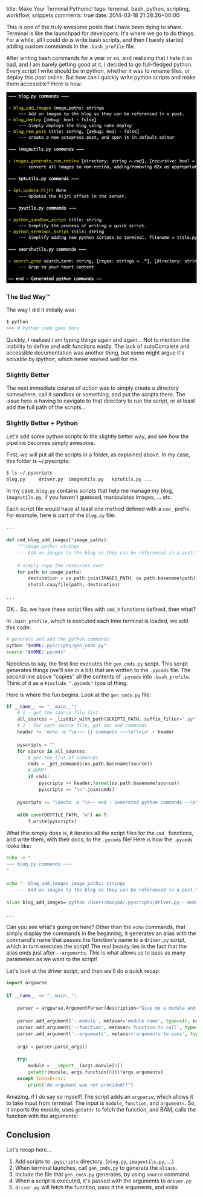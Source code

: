 title: Make Your Terminal Pythonic!
tags: terminal, bash, python, scripting, workflow, snippets
comments: true
date: 2014-03-18 21:28:26+00:00

This is one of the truly awesome posts that I have been dying to share. Terminal is like the launchpad for developers. It's where we go to do things. For a while, all I could do is write bash scripts, and then I barely started adding custom commands in the `.bash_profile` file.

After writing bash commands for a year or so, and realizing that I hate it so bad, and I am barely getting good at it, I decided to go full-fledged python. Every script I write should be in python, whether it was to rename files, or deploy this post online. But how can I quickly write python scripts and make them accessible? Here is how:

![image](/images/Screenshot_2014-03-19_08.06.01.png)

### The Bad Way™

The way I did it initially was:

```bash
$ python
>>> # Python code goes here

```

Quickly, I realized I am typing things again and again... Not to mention the inability to define and edit functions easily. The lack of autoComplete and accessible documentation was another thing, but some might argue it's solvable by ipython, which never worked well for me.

### Slightly Better

The next immediate course of action was to simply create a directory somewhere, call it sandbox or something, and put the scripts there. The issue here is having to navigate to that directory to run the script, or at least add the full path of the scripts...

### Slightly Better + Python

Let's add some python scripts to the slightly better way, and see how the pipeline becomes simply awesome.

First, we will put all the scripts in a folder, as explained above. In my case, this folder is ~/.pyscripts:

```bash
$ ls ~/.pyscripts
blog.py     driver.py  imageutils.py   kptutils.py ...

```

In my case, `blog.py` contains scripts that help me manage my blog, `imageutils.py`, if you haven't guessed, manipulates images, ... etc.

Each script file would have at least one method defined with a `cmd_` prefix. For example, here is part of the `blog.py` file:

```python
...

def cmd_blog_add_images(*image_paths):
    """image_paths: strings
    --- Add an images to the blog so they can be referenced in a post."""

    # simply copy the resources over
    for path in image_paths:
        destination = os.path.join(IMAGES_PATH, os.path.basename(path))
        shutil.copyfile(path, destination)

...

```

OK... So, we have these script files with `cmd_X` functions defined, then what?

In `.bash_profile`, which is executed each time terminal is loaded, we add this code:

```bash
# generate and add the python commands
python "$HOME/.pyscripts/gen_cmds.py"
source "$HOME/.pycmds"

```

Needless to say, the first line executes the `gen_cmds.py` script. This script generates things (we'll see in a bit) that are written to the `.pycmds` file. The second line above "copies" all the contents of `.pycmds` into `.bash_profile`. Think of it as a `#include ".pycmds"` type of thing.

Here is where the fun begins. Look at the `gen_cmds.py` file:

```python
if __name__ == "__main__":
    # 1 - get the source file list
    all_sources = _listdir_with_path(SCRIPTS_PATH, suffix_filter=".py")
    # 2 - for each source file, get doc and commands
    header += 'echo -e "\n~~~ {} commands ~~~\n"\n\n' + header

    pyscripts = ""
    for source in all_sources:
        # get the list of commands
        cmds = _get_commands(os.path.basename(source))
        # DUMP!
        if cmds:
            pyscripts += header.format(os.path.basename(source))
            pyscripts += "\n".join(cmds)

    pyscripts += '\necho -e "\n~~ end - Generated python commands ~~\n\n"\n'

    with open(DOTFILE_PATH, "w") as f:
        f.write(pyscripts)

```

What this simply does is, it iterates all the script files for the `cmd_` functions, and write them, with their docs, to the `.pycmds` file! Here is how the `.pycmds` looks like:

```bash
echo -e "
~~~ blog.py commands ~~~
"

echo "- blog_add_images image_paths: strings
    --- Add an images to the blog so they can be referenced in a post."

alias blog_add_images='python /Users/mazyod/.pyscripts/driver.py --module blog --function cmd_blog_add_images --arguments'

...

```

Can you see what's going on here? Other than the `echo` commands, that simply display the commands in the beginning, it generates an alias with the command's name that passes the function's name to a `driver.py` script, which in turn executes the script! The real beauty lies in the fact that the alias ends just after `--arguments`. This is what allows us to pass as many parameters as we want to the script!

Let's look at the driver script, and then we'll do a quick recap:

```python
import argparse

if __name__ == "__main__":

    parser = argparse.ArgumentParser(description="Give me a module and function, and I'll run it for ya!")

    parser.add_argument('--module', metavar='module name', type=str, nargs=1, help='The module to use')
    parser.add_argument('--function', metavar='function to call', type=str, nargs=1, help='The function to call')
    parser.add_argument('--arguments', metavar='arguments to pass', type=str, nargs="*", help='arguments to pass to the function')

    args = parser.parse_args()

    try:
        module = __import__(args.module[0])
        getattr(module, args.function[0])(*args.arguments)
    except IndexError:
        print("An argument was not provided!!")

```

Amazing, if I do say so myself! The script adds an `argparse`, which allows it to take input from terminal. The input is `module`, `function`, and `arguments`. So, it imports the module, uses `getattr` to fetch the function, and BAM, calls the function with the arguments!

## Conclusion

Let's recap here...

1. Add scripts to `.pyscripts` directory. (`blog.py`, `imageutils.py`, ...)
2. When terminal launches, call `gen_cmds.py` to generate the `alias`s.
3. Include the file that `gen_cmds.py` generates, by using `source` command.
4. When a script is executed, it's passed with the arguments to `driver.py`
5. `driver.py` will fetch the function, pass it the arguments, and voila!

